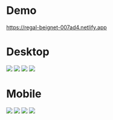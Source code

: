 # Demo

https://regal-beignet-007ad4.netlify.app

# Desktop

![](https://raw.githubusercontent.com/asifMalik78/Space_Tourism/master/screenshots/Desktop_Home.png)
![](https://raw.githubusercontent.com/asifMalik78/Space_Tourism/master/screenshots/Desktop_Destination.png)
![](https://raw.githubusercontent.com/asifMalik78/Space_Tourism/master/screenshots/Desktop_Crew.png)
![](https://raw.githubusercontent.com/asifMalik78/Space_Tourism/master/screenshots/Desktop_Technology.png)

# Mobile

![](https://raw.githubusercontent.com/asifMalik78/Space_Tourism/master/screenshots/Mobile_Home.png)
![](https://raw.githubusercontent.com/asifMalik78/Space_Tourism/master/screenshots/Mobile_Destination.png)
![](https://raw.githubusercontent.com/asifMalik78/Space_Tourism/master/screenshots/Mobile_Crew.png)
![](https://raw.githubusercontent.com/asifMalik78/Space_Tourism/master/screenshots/Mobile_Technology.png)
